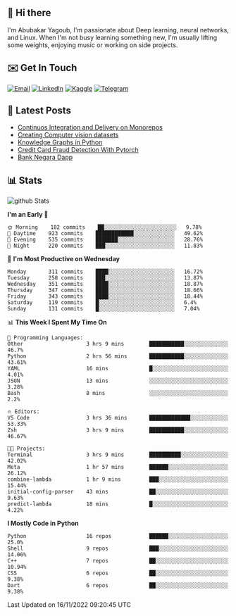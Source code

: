 ## 👋 Hi there

I'm Abubakar Yagoub, I'm passionate about Deep learning, neural networks, and
Linux. When I'm not busy learning something new, I'm usually lifting some
weights, enjoying music or working on side projects.

## ✉️ Get In Touch

[![Email](https://img.shields.io/badge/Email-f1f1f1?style=for-the-badge&logo=gmail&logoColor=0f111a)](mailto:git@blacksuan19.dev)
[![LinkedIn](https://img.shields.io/badge/LinkedIn-0077B5?style=for-the-badge&logo=linkedin&logoColor=white)](https://www.linkedin.com/in/blacksuan19/)
[![Kaggle](https://img.shields.io/badge/Kaggle-5acfff?style=for-the-badge&logo=kaggle&logoColor=white)](http://kaggle.com/abubakaryagob/)
[![Telegram](https://img.shields.io/badge/Telegram-2CA5E0?style=for-the-badge&logo=telegram&logoColor=white)](https://t.me/blacksuan19)

## 📩 Latest Posts

<!-- BLOG-POST-LIST:START -->
- [Continuos Integration and Delivery on Monorepos](https://www.blacksuan19.dev/blog/github-actions-monorepos/)
- [Creating Computer vision datasets](https://www.blacksuan19.dev/blog/creating-datasets/)
- [Knowledge Graphs in Python](https://www.blacksuan19.dev/projects/Knowledge_Graphs/)
- [Credit Card Fraud Detection With Pytorch](https://www.blacksuan19.dev/projects/credit-card-fraud-detection-with-pytorch/)
- [Bank Negara Dapp](https://www.blacksuan19.dev/projects/bank-negara/)
<!-- BLOG-POST-LIST:END -->

## 📊 Stats

![github Stats](https://github-readme-stats.vercel.app/api?username=blacksuan19&theme=github_dark&show_icons=true&count_private=true&custom_title=Github%20Stats&hide_border=true)

<!--START_SECTION:waka-->
**I'm an Early 🐤** 

```text
🌞 Morning    182 commits    ██░░░░░░░░░░░░░░░░░░░░░░░   9.78% 
🌆 Daytime    923 commits    ████████████░░░░░░░░░░░░░   49.62% 
🌃 Evening    535 commits    ███████░░░░░░░░░░░░░░░░░░   28.76% 
🌙 Night      220 commits    ███░░░░░░░░░░░░░░░░░░░░░░   11.83%

```
📅 **I'm Most Productive on Wednesday** 

```text
Monday       311 commits    ████░░░░░░░░░░░░░░░░░░░░░   16.72% 
Tuesday      258 commits    ███░░░░░░░░░░░░░░░░░░░░░░   13.87% 
Wednesday    351 commits    ████░░░░░░░░░░░░░░░░░░░░░   18.87% 
Thursday     347 commits    ████░░░░░░░░░░░░░░░░░░░░░   18.66% 
Friday       343 commits    ████░░░░░░░░░░░░░░░░░░░░░   18.44% 
Saturday     119 commits    █░░░░░░░░░░░░░░░░░░░░░░░░   6.4% 
Sunday       131 commits    █░░░░░░░░░░░░░░░░░░░░░░░░   7.04%

```


📊 **This Week I Spent My Time On** 

```text
💬 Programming Languages: 
Other                    3 hrs 9 mins        ███████████░░░░░░░░░░░░░░   46.7% 
Python                   2 hrs 56 mins       ███████████░░░░░░░░░░░░░░   43.61% 
YAML                     16 mins             █░░░░░░░░░░░░░░░░░░░░░░░░   4.01% 
JSON                     13 mins             ░░░░░░░░░░░░░░░░░░░░░░░░░   3.28% 
Bash                     8 mins              ░░░░░░░░░░░░░░░░░░░░░░░░░   2.2%

🔥 Editors: 
VS Code                  3 hrs 36 mins       █████████████░░░░░░░░░░░░   53.33% 
Zsh                      3 hrs 9 mins        ███████████░░░░░░░░░░░░░░   46.67%

🐱‍💻 Projects: 
Terminal                 3 hrs 9 mins        ██████████░░░░░░░░░░░░░░░   42.02% 
Meta                     1 hr 57 mins        ██████░░░░░░░░░░░░░░░░░░░   26.12% 
combine-lambda           1 hr 9 mins         ███░░░░░░░░░░░░░░░░░░░░░░   15.44% 
initial-config-parser    43 mins             ██░░░░░░░░░░░░░░░░░░░░░░░   9.63% 
predict-lambda           18 mins             █░░░░░░░░░░░░░░░░░░░░░░░░   4.22%

```

**I Mostly Code in Python** 

```text
Python                   16 repos            ██████░░░░░░░░░░░░░░░░░░░   25.0% 
Shell                    9 repos             ███░░░░░░░░░░░░░░░░░░░░░░   14.06% 
C++                      7 repos             ██░░░░░░░░░░░░░░░░░░░░░░░   10.94% 
CSS                      6 repos             ██░░░░░░░░░░░░░░░░░░░░░░░   9.38% 
Dart                     6 repos             ██░░░░░░░░░░░░░░░░░░░░░░░   9.38%

```



 Last Updated on 16/11/2022 09:20:45 UTC
<!--END_SECTION:waka-->
